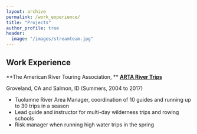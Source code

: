 ```yaml
---
layout: archive
permalink: /work_experience/
title: "Projects"
author_profile: true
header:
  image: "/images/streamteam.jpg"
---
```


## Work Experience

**The American River Touring Association, **
**[ARTA River Trips](https://arta.org/)**

Groveland, CA and Salmon, ID (Summers, 2004 to 2017)

-	Tuolumne River Area Manager, coordination of 10 guides and running up to 30 trips in a season
-	Lead guide and instructor for multi-day wilderness trips and rowing schools
-	Risk manager when running high water trips in the spring


